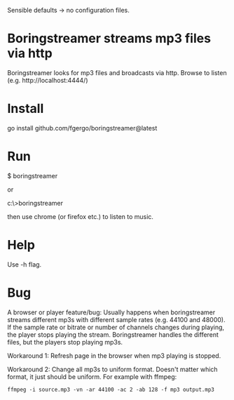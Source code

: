 Sensible defaults -> no configuration files.

# Boringstreamer streams mp3 files via http

Boringstreamer looks for mp3 files and broadcasts via http.
Browse to listen (e.g. http://localhost:4444/)

# Install

go install github.com/fgergo/boringstreamer@latest

# Run

$ boringstreamer

or

c:\\>boringstreamer

then use chrome (or firefox etc.)  to listen to music.

# Help

Use -h flag.

# Bug

A browser or player feature/bug:  Usually happens when boringstreamer streams
different mp3s with different sample rates (e.g. 44100 and 48000). If the sample
rate or bitrate or number of channels changes during playing, the player stops
playing the stream. Boringstreamer handles the different files, but the players stop playing mp3s.

Workaround 1: Refresh page in the browser when mp3 playing is stopped.

Workaround 2: Change all mp3s to uniform format. Doesn't matter which format, it just should be uniform.
For example with ffmpeg:

	ffmpeg -i source.mp3 -vn -ar 44100 -ac 2 -ab 128 -f mp3 output.mp3
